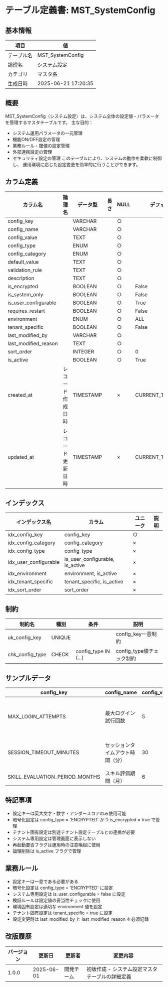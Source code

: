 # テーブル定義書: MST_SystemConfig

## 基本情報

| 項目 | 値 |
|------|-----|
| テーブル名 | MST_SystemConfig |
| 論理名 | システム設定 |
| カテゴリ | マスタ系 |
| 生成日時 | 2025-06-21 17:20:35 |

## 概要

MST_SystemConfig（システム設定）は、システム全体の設定値・パラメータを管理するマスタテーブルです。
主な目的：
- システム運用パラメータの一元管理
- 機能ON/OFF設定の管理
- 業務ルール・閾値の設定管理
- 外部連携設定の管理
- セキュリティ設定の管理
このテーブルにより、システムの動作を柔軟に制御し、
運用環境に応じた設定変更を効率的に行うことができます。


## カラム定義

| カラム名 | 論理名 | データ型 | 長さ | NULL | デフォルト | 説明 |
|----------|--------|----------|------|------|------------|------|
| config_key |  | VARCHAR |  | ○ |  |  |
| config_name |  | VARCHAR |  | ○ |  |  |
| config_value |  | TEXT |  | ○ |  |  |
| config_type |  | ENUM |  | ○ |  |  |
| config_category |  | ENUM |  | ○ |  |  |
| default_value |  | TEXT |  | ○ |  |  |
| validation_rule |  | TEXT |  | ○ |  |  |
| description |  | TEXT |  | ○ |  |  |
| is_encrypted |  | BOOLEAN |  | ○ | False |  |
| is_system_only |  | BOOLEAN |  | ○ | False |  |
| is_user_configurable |  | BOOLEAN |  | ○ | True |  |
| requires_restart |  | BOOLEAN |  | ○ | False |  |
| environment |  | ENUM |  | ○ | ALL |  |
| tenant_specific |  | BOOLEAN |  | ○ | False |  |
| last_modified_by |  | VARCHAR |  | ○ |  |  |
| last_modified_reason |  | TEXT |  | ○ |  |  |
| sort_order |  | INTEGER |  | ○ | 0 |  |
| is_active |  | BOOLEAN |  | ○ | True |  |
| created_at | レコード作成日時 | TIMESTAMP |  | × | CURRENT_TIMESTAMP | レコード作成日時 |
| updated_at | レコード更新日時 | TIMESTAMP |  | × | CURRENT_TIMESTAMP | レコード更新日時 |

## インデックス

| インデックス名 | カラム | ユニーク | 説明 |
|----------------|--------|----------|------|
| idx_config_key | config_key | ○ |  |
| idx_config_category | config_category | × |  |
| idx_config_type | config_type | × |  |
| idx_user_configurable | is_user_configurable, is_active | × |  |
| idx_environment | environment, is_active | × |  |
| idx_tenant_specific | tenant_specific, is_active | × |  |
| idx_sort_order | sort_order | × |  |

## 制約

| 制約名 | 種別 | 条件 | 説明 |
|--------|------|------|------|
| uk_config_key | UNIQUE |  | config_key一意制約 |
| chk_config_type | CHECK | config_type IN (...) | config_type値チェック制約 |

## サンプルデータ

| config_key | config_name | config_value | config_type | config_category | default_value | validation_rule | description | is_encrypted | is_system_only | is_user_configurable | requires_restart | environment | tenant_specific | last_modified_by | last_modified_reason | sort_order | is_active |
|------|------|------|------|------|------|------|------|------|------|------|------|------|------|------|------|------|------|
| MAX_LOGIN_ATTEMPTS | 最大ログイン試行回数 | 5 | INTEGER | SECURITY | 3 | ^[1-9][0-9]*$ | アカウントロックまでの最大ログイン失敗回数 | False | False | True | False | ALL | True | admin | セキュリティ強化のため | 1 | True |
| SESSION_TIMEOUT_MINUTES | セッションタイムアウト時間（分） | 30 | INTEGER | SECURITY | 60 | ^[1-9][0-9]*$ | ユーザーセッションの自動タイムアウト時間 | False | False | True | False | ALL | True | admin | セキュリティポリシー変更 | 2 | True |
| SKILL_EVALUATION_PERIOD_MONTHS | スキル評価期間（月） | 6 | INTEGER | BUSINESS | 12 | ^[1-9][0-9]*$ | スキル評価の実施間隔 | False | False | True | False | ALL | True | hr_admin | 評価頻度の見直し | 10 | True |

## 特記事項

- 設定キーは英大文字・数字・アンダースコアのみ使用可能
- 暗号化設定は config_type = 'ENCRYPTED' かつ is_encrypted = true で管理
- テナント固有設定は別途テナント設定テーブルとの連携が必要
- システム専用設定は管理画面に表示しない
- 再起動要否フラグは運用時の注意喚起に使用
- 論理削除は is_active フラグで管理

## 業務ルール

- 設定キーは一意である必要がある
- 暗号化設定は config_type = 'ENCRYPTED' に設定
- システム専用設定は is_user_configurable = false に設定
- 検証ルールは設定値の妥当性チェックに使用
- 環境固有設定は適切な environment 値を設定
- テナント固有設定は tenant_specific = true に設定
- 設定変更時は last_modified_by と last_modified_reason を必須記録

## 改版履歴

| バージョン | 更新日 | 更新者 | 変更内容 |
|------------|--------|--------|----------|
| 1.0.0 | 2025-06-01 | 開発チーム | 初版作成 - システム設定マスタテーブルの詳細定義 |